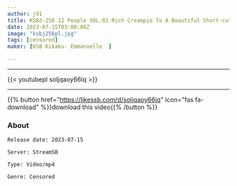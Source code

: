 ```yaml
---
author: j91
title: KSBJ-256 12 People VOL.02 Rich Creampie To A Beautiful Short-cut Wife
date: 2023-07-15T03:00:00Z
image: "ksbj256pl.jpg"
tags: [censored]
maker: [KSB Kikaku- Emmanuelle  ]

---
```

___

{{< youtubepl soljqaoy66iq >}}
___

{{% button href="https://likessb.com/d/soljqaoy66iq" icon="fas fa-download" %}}download this video{{% /button %}}
### About

`Release date: 2023-07-15`

`Server: StreamSB`

`Type: Video/mp4`

`Genre:	Censored`
